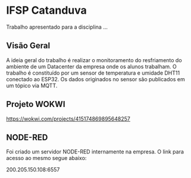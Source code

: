 # IFSP Catanduva

Trabalho apresentado para a disciplina ...


## Visão Geral

A ideia geral do trabalho é realizar o monitoramento do resfriamento do ambiente de um Datacenter da empresa onde os alunos trabalham.
O trabalho é constituído por um sensor de temperatura e umidade DHT11 conectado ao ESP32. Os dados originados no sensor são publicados em um tópico via MQTT.


## Projeto WOKWI

https://wokwi.com/projects/415174869895648257


## NODE-RED

Foi criado um servidor NODE-RED internamente na empresa. O link para acesso ao mesmo segue abaixo:

200.205.150.108:6557
